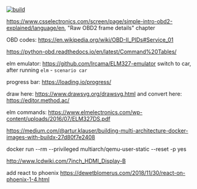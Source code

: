 [![build](https://github.com/pay64k/pi_dash/actions/workflows/build.yml/badge.svg?branch=main)](https://github.com/pay64k/pi_dash/actions/workflows/build.yml)

https://www.csselectronics.com/screen/page/simple-intro-obd2-explained/language/en, "Raw OBD2 frame details" chapter

OBD codes: https://en.wikipedia.org/wiki/OBD-II_PIDs#Service_01

https://python-obd.readthedocs.io/en/latest/Command%20Tables/

elm emulator: https://github.com/Ircama/ELM327-emulator
switch to car, after running `elm` - `scenario car`

progress bar: https://loading.io/progress/

draw here: https://www.drawsvg.org/drawsvg.html and convert here: https://editor.method.ac/

elm commands: https://www.elmelectronics.com/wp-content/uploads/2016/07/ELM327DS.pdf


https://medium.com/@artur.klauser/building-multi-architecture-docker-images-with-buildx-27d80f7e2408

docker run --rm --privileged multiarch/qemu-user-static --reset -p yes

http://www.lcdwiki.com/7inch_HDMI_Display-B

add react to phoenix https://dewetblomerus.com/2018/11/30/react-on-phoenix-1-4.html